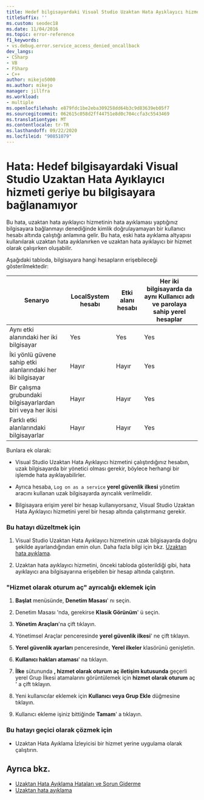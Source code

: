 ```yaml
---
title: Hedef bilgisayardaki Visual Studio Uzaktan Hata Ayıklayıcı hizmeti geriye bu bilgisayara bağlanamıyor
titleSuffix: ''
ms.custom: seodec18
ms.date: 11/04/2016
ms.topic: error-reference
f1_keywords:
- vs.debug.error.service_access_denied_oncallback
dev_langs:
- CSharp
- VB
- FSharp
- C++
author: mikejo5000
ms.author: mikejo
manager: jillfra
ms.workload:
- multiple
ms.openlocfilehash: e879fdc1be2eba309258dd64b3c9d83639eb05f7
ms.sourcegitcommit: 062615c058d2ff44751e8d0c704ccfa3c5543469
ms.translationtype: MT
ms.contentlocale: tr-TR
ms.lasthandoff: 09/22/2020
ms.locfileid: "90851079"
---
```

# <a name="error-the-visual-studio-remote-debugger-service-on-the-target-computer-cannot-connect-back-to-this-computer"></a>Hata: Hedef bilgisayardaki Visual Studio Uzaktan Hata Ayıklayıcı hizmeti geriye bu bilgisayara bağlanamıyor
Bu hata, uzaktan hata ayıklayıcı hizmetinin hata ayıklaması yaptığınız bilgisayara bağlanmayı denediğinde kimlik doğrulayamayan bir kullanıcı hesabı altında çalıştığı anlamına gelir. Bu hata, eski hata ayıklama altyapısı kullanılarak uzaktan hata ayıklanırken ve uzaktan hata ayıklayıcı bir hizmet olarak çalışırken oluşabilir.

 Aşağıdaki tabloda, bilgisayara hangi hesapların erişebileceği gösterilmektedir:

|Senaryo|LocalSystem hesabı|Etki alanı hesabı|Her iki bilgisayarda da aynı Kullanıcı adı ve parolaya sahip yerel hesaplar|
|-|-|-|-|
|Aynı etki alanındaki her iki bilgisayar|Yes|Yes|Yes|
|İki yönlü güvene sahip etki alanlarındaki her iki bilgisayar|Hayır|Hayır|Yes|
|Bir çalışma grubundaki bilgisayarlardan biri veya her ikisi|Hayır|Hayır|Yes|
|Farklı etki alanlarındaki bilgisayarlar|Hayır|Hayır|Yes|

 Bunlara ek olarak:

- Visual Studio Uzaktan Hata Ayıklayıcı hizmetini çalıştırdığınız hesabın, uzak bilgisayarda bir yönetici olması gerekir, böylece herhangi bir işlemde hata ayıklayabilirler.

- Ayrıca hesaba, `Log on as a service` **yerel güvenlik ilkesi** yönetim aracını kullanan uzak bilgisayarda ayrıcalık verilmelidir.

- Bilgisayara erişim yerel bir hesap kullanıyorsanız, Visual Studio Uzaktan Hata Ayıklayıcı hizmetini yerel bir hesap altında çalıştırmanız gerekir.

### <a name="to-correct-this-error"></a>Bu hatayı düzeltmek için

1. Visual Studio Uzaktan Hata Ayıklayıcı hizmetinin uzak bilgisayarda doğru şekilde ayarlandığından emin olun. Daha fazla bilgi için bkz. [Uzaktan hata ayıklama](../debugger/remote-debugging.md).

2. Uzaktan hata ayıklayıcı hizmetini, önceki tabloda gösterildiği gibi, hata ayıklayıcı ana bilgisayarına erişebilen bir hesap altında çalıştırın.

### <a name="to-add-log-on-as-a-service-privilege"></a>"Hizmet olarak oturum aç" ayrıcalığı eklemek için

1. **Başlat** menüsünde, **Denetim Masası**' nı seçin.

2. Denetim Masası 'nda, gerekirse **Klasik Görünüm**' ü seçin.

3. **Yönetim Araçları**'na çift tıklayın.

4. Yönetimsel Araçlar penceresinde **yerel güvenlik ilkesi**' ne çift tıklayın.

5. **Yerel güvenlik ayarları** penceresinde, **Yerel ilkeler** klasörünü genişletin.

6. **Kullanıcı hakları ataması**' na tıklayın.

7. **İlke** sütununda **, hizmet olarak oturum aç iletişim kutusunda** geçerli yerel Grup İlkesi atamalarını görüntülemek için **hizmet olarak oturum** aç ' a çift tıklayın.

8. Yeni kullanıcılar eklemek için **Kullanıcı veya Grup Ekle** düğmesine tıklayın.

9. Kullanıcı ekleme işiniz bittiğinde **Tamam**' a tıklayın.

### <a name="to-work-around-this-error"></a>Bu hatayı geçici olarak çözmek için

- Uzaktan Hata Ayıklama İzleyicisi bir hizmet yerine uygulama olarak çalıştırın.

## <a name="see-also"></a>Ayrıca bkz.
- [Uzaktan Hata Ayıklama Hataları ve Sorun Giderme](../debugger/remote-debugging-errors-and-troubleshooting.md)
- [Uzaktan hata ayıklama](../debugger/remote-debugging.md)